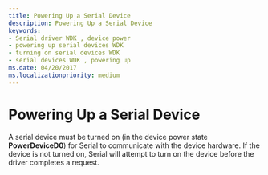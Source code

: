 ```yaml
---
title: Powering Up a Serial Device
description: Powering Up a Serial Device
keywords:
- Serial driver WDK , device power
- powering up serial devices WDK
- turning on serial devices WDK
- serial devices WDK , powering up
ms.date: 04/20/2017
ms.localizationpriority: medium
---
```


# Powering Up a Serial Device





A serial device must be turned on (in the device power state **PowerDeviceD0**) for Serial to communicate with the device hardware. If the device is not turned on, Serial will attempt to turn on the device before the driver completes a request.

 

 




